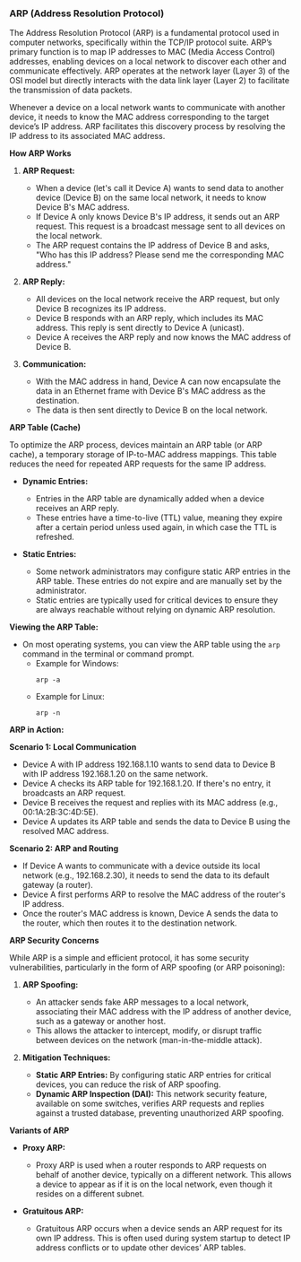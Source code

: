### ARP (Address Resolution Protocol)

The Address Resolution Protocol (ARP) is a fundamental protocol used in computer networks, specifically within the TCP/IP protocol suite. ARP’s primary function is to map IP addresses to MAC (Media Access Control) addresses, enabling devices on a local network to discover each other and communicate effectively. ARP operates at the network layer (Layer 3) of the OSI model but directly interacts with the data link layer (Layer 2) to facilitate the transmission of data packets.

Whenever a device on a local network wants to communicate with another device, it needs to know the MAC address corresponding to the target device’s IP address. ARP facilitates this discovery process by resolving the IP address to its associated MAC address.

**How ARP Works**

1. **ARP Request:**

   - When a device (let's call it Device A) wants to send data to another device (Device B) on the same local network, it needs to know Device B's MAC address.
   - If Device A only knows Device B's IP address, it sends out an ARP request. This request is a broadcast message sent to all devices on the local network.
   - The ARP request contains the IP address of Device B and asks, "Who has this IP address? Please send me the corresponding MAC address."

2. **ARP Reply:**

   - All devices on the local network receive the ARP request, but only Device B recognizes its IP address.
   - Device B responds with an ARP reply, which includes its MAC address. This reply is sent directly to Device A (unicast).
   - Device A receives the ARP reply and now knows the MAC address of Device B.

3. **Communication:**
   - With the MAC address in hand, Device A can now encapsulate the data in an Ethernet frame with Device B's MAC address as the destination.
   - The data is then sent directly to Device B on the local network.

**ARP Table (Cache)**

To optimize the ARP process, devices maintain an ARP table (or ARP cache), a temporary storage of IP-to-MAC address mappings. This table reduces the need for repeated ARP requests for the same IP address.

- **Dynamic Entries:**

  - Entries in the ARP table are dynamically added when a device receives an ARP reply.
  - These entries have a time-to-live (TTL) value, meaning they expire after a certain period unless used again, in which case the TTL is refreshed.

- **Static Entries:**
  - Some network administrators may configure static ARP entries in the ARP table. These entries do not expire and are manually set by the administrator.
  - Static entries are typically used for critical devices to ensure they are always reachable without relying on dynamic ARP resolution.

**Viewing the ARP Table:**

- On most operating systems, you can view the ARP table using the `arp` command in the terminal or command prompt.
  - Example for Windows:
    ```
    arp -a
    ```
  - Example for Linux:
    ```
    arp -n
    ```

**ARP in Action:**

**Scenario 1: Local Communication**

- Device A with IP address 192.168.1.10 wants to send data to Device B with IP address 192.168.1.20 on the same network.
- Device A checks its ARP table for 192.168.1.20. If there's no entry, it broadcasts an ARP request.
- Device B receives the request and replies with its MAC address (e.g., 00:1A:2B:3C:4D:5E).
- Device A updates its ARP table and sends the data to Device B using the resolved MAC address.

**Scenario 2: ARP and Routing**

- If Device A wants to communicate with a device outside its local network (e.g., 192.168.2.30), it needs to send the data to its default gateway (a router).
- Device A first performs ARP to resolve the MAC address of the router's IP address.
- Once the router's MAC address is known, Device A sends the data to the router, which then routes it to the destination network.

**ARP Security Concerns**

While ARP is a simple and efficient protocol, it has some security vulnerabilities, particularly in the form of ARP spoofing (or ARP poisoning):

1. **ARP Spoofing:**

   - An attacker sends fake ARP messages to a local network, associating their MAC address with the IP address of another device, such as a gateway or another host.
   - This allows the attacker to intercept, modify, or disrupt traffic between devices on the network (man-in-the-middle attack).

2. **Mitigation Techniques:**
   - **Static ARP Entries:** By configuring static ARP entries for critical devices, you can reduce the risk of ARP spoofing.
   - **Dynamic ARP Inspection (DAI):** This network security feature, available on some switches, verifies ARP requests and replies against a trusted database, preventing unauthorized ARP spoofing.

**Variants of ARP**

- **Proxy ARP:**

  - Proxy ARP is used when a router responds to ARP requests on behalf of another device, typically on a different network. This allows a device to appear as if it is on the local network, even though it resides on a different subnet.

- **Gratuitous ARP:**
  - Gratuitous ARP occurs when a device sends an ARP request for its own IP address. This is often used during system startup to detect IP address conflicts or to update other devices’ ARP tables.
